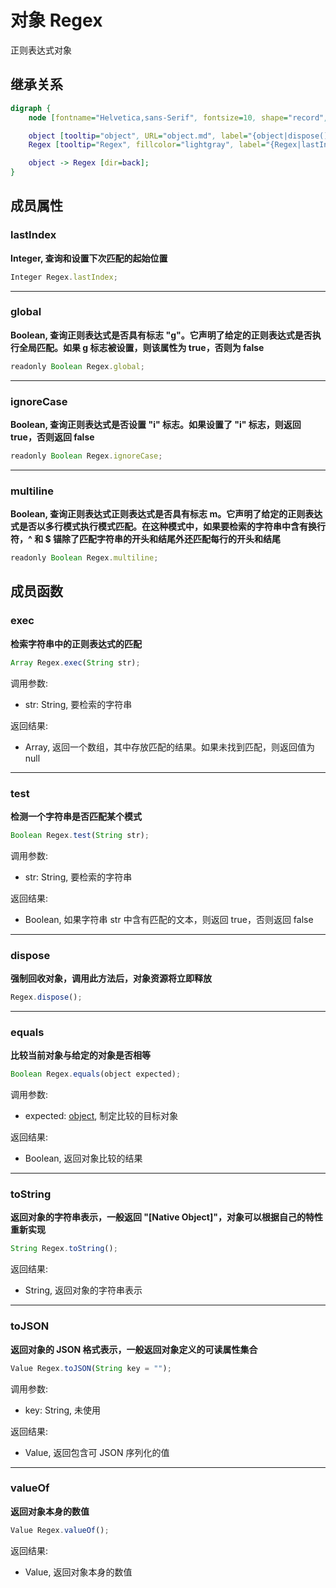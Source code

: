 # 对象 Regex
正则表达式对象

## 继承关系
```dot
digraph {
    node [fontname="Helvetica,sans-Serif", fontsize=10, shape="record", style="filled", fillcolor="white"];

    object [tooltip="object", URL="object.md", label="{object|dispose()\lequals()\ltoString()\ltoJSON()\lvalueOf()\l}"];
    Regex [tooltip="Regex", fillcolor="lightgray", label="{Regex|lastIndex\lglobal\lignoreCase\lmultiline\l|exec()\ltest()\l}"];

    object -> Regex [dir=back];
}
```

## 成员属性
        
### lastIndex
**Integer, 查询和设置下次匹配的起始位置**

```JavaScript
Integer Regex.lastIndex;
```

--------------------------
### global
**Boolean, 查询正则表达式是否具有标志 "g"。它声明了给定的正则表达式是否执行全局匹配。如果 g 标志被设置，则该属性为 true，否则为 false**

```JavaScript
readonly Boolean Regex.global;
```

--------------------------
### ignoreCase
**Boolean, 查询正则表达式是否设置 "i" 标志。如果设置了 "i" 标志，则返回 true，否则返回 false**

```JavaScript
readonly Boolean Regex.ignoreCase;
```

--------------------------
### multiline
**Boolean, 查询正则表达式正则表达式是否具有标志 m。它声明了给定的正则表达式是否以多行模式执行模式匹配。在这种模式中，如果要检索的字符串中含有换行符，^ 和 $ 锚除了匹配字符串的开头和结尾外还匹配每行的开头和结尾**

```JavaScript
readonly Boolean Regex.multiline;
```

## 成员函数
        
### exec
**检索字符串中的正则表达式的匹配**

```JavaScript
Array Regex.exec(String str);
```

调用参数:
* str: String, 要检索的字符串

返回结果:
* Array, 返回一个数组，其中存放匹配的结果。如果未找到匹配，则返回值为 null

--------------------------
### test
**检测一个字符串是否匹配某个模式**

```JavaScript
Boolean Regex.test(String str);
```

调用参数:
* str: String, 要检索的字符串

返回结果:
* Boolean, 如果字符串 str 中含有匹配的文本，则返回 true，否则返回 false

--------------------------
### dispose
**强制回收对象，调用此方法后，对象资源将立即释放**

```JavaScript
Regex.dispose();
```

--------------------------
### equals
**比较当前对象与给定的对象是否相等**

```JavaScript
Boolean Regex.equals(object expected);
```

调用参数:
* expected: [object](object.md), 制定比较的目标对象

返回结果:
* Boolean, 返回对象比较的结果

--------------------------
### toString
**返回对象的字符串表示，一般返回 "[Native Object]"，对象可以根据自己的特性重新实现**

```JavaScript
String Regex.toString();
```

返回结果:
* String, 返回对象的字符串表示

--------------------------
### toJSON
**返回对象的 JSON 格式表示，一般返回对象定义的可读属性集合**

```JavaScript
Value Regex.toJSON(String key = "");
```

调用参数:
* key: String, 未使用

返回结果:
* Value, 返回包含可 JSON 序列化的值

--------------------------
### valueOf
**返回对象本身的数值**

```JavaScript
Value Regex.valueOf();
```

返回结果:
* Value, 返回对象本身的数值

